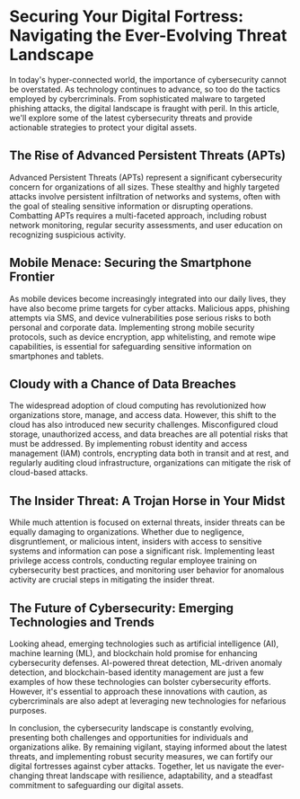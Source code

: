 # Securing Your Digital Fortress: Navigating the Ever-Evolving Threat Landscape

In today's hyper-connected world, the importance of cybersecurity cannot be overstated. As technology continues to advance, so too do the tactics employed by cybercriminals. From sophisticated malware to targeted phishing attacks, the digital landscape is fraught with peril. In this article, we'll explore some of the latest cybersecurity threats and provide actionable strategies to protect your digital assets.

## The Rise of Advanced Persistent Threats (APTs)

Advanced Persistent Threats (APTs) represent a significant cybersecurity concern for organizations of all sizes. These stealthy and highly targeted attacks involve persistent infiltration of networks and systems, often with the goal of stealing sensitive information or disrupting operations. Combatting APTs requires a multi-faceted approach, including robust network monitoring, regular security assessments, and user education on recognizing suspicious activity.

## Mobile Menace: Securing the Smartphone Frontier

As mobile devices become increasingly integrated into our daily lives, they have also become prime targets for cyber attacks. Malicious apps, phishing attempts via SMS, and device vulnerabilities pose serious risks to both personal and corporate data. Implementing strong mobile security protocols, such as device encryption, app whitelisting, and remote wipe capabilities, is essential for safeguarding sensitive information on smartphones and tablets.

## Cloudy with a Chance of Data Breaches

The widespread adoption of cloud computing has revolutionized how organizations store, manage, and access data. However, this shift to the cloud has also introduced new security challenges. Misconfigured cloud storage, unauthorized access, and data breaches are all potential risks that must be addressed. By implementing robust identity and access management (IAM) controls, encrypting data both in transit and at rest, and regularly auditing cloud infrastructure, organizations can mitigate the risk of cloud-based attacks.

## The Insider Threat: A Trojan Horse in Your Midst

While much attention is focused on external threats, insider threats can be equally damaging to organizations. Whether due to negligence, disgruntlement, or malicious intent, insiders with access to sensitive systems and information can pose a significant risk. Implementing least privilege access controls, conducting regular employee training on cybersecurity best practices, and monitoring user behavior for anomalous activity are crucial steps in mitigating the insider threat.

## The Future of Cybersecurity: Emerging Technologies and Trends

Looking ahead, emerging technologies such as artificial intelligence (AI), machine learning (ML), and blockchain hold promise for enhancing cybersecurity defenses. AI-powered threat detection, ML-driven anomaly detection, and blockchain-based identity management are just a few examples of how these technologies can bolster cybersecurity efforts. However, it's essential to approach these innovations with caution, as cybercriminals are also adept at leveraging new technologies for nefarious purposes.

In conclusion, the cybersecurity landscape is constantly evolving, presenting both challenges and opportunities for individuals and organizations alike. By remaining vigilant, staying informed about the latest threats, and implementing robust security measures, we can fortify our digital fortresses against cyber attacks. Together, let us navigate the ever-changing threat landscape with resilience, adaptability, and a steadfast commitment to safeguarding our digital assets.
